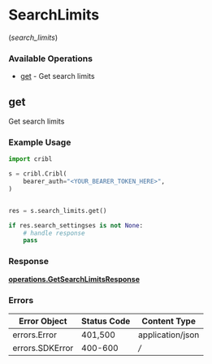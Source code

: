 # SearchLimits
(*search_limits*)

### Available Operations

* [get](#get) - Get search limits

## get

Get search limits

### Example Usage

```python
import cribl

s = cribl.Cribl(
    bearer_auth="<YOUR_BEARER_TOKEN_HERE>",
)


res = s.search_limits.get()

if res.search_settingses is not None:
    # handle response
    pass
```


### Response

**[operations.GetSearchLimitsResponse](../../models/operations/getsearchlimitsresponse.md)**
### Errors

| Error Object     | Status Code      | Content Type     |
| ---------------- | ---------------- | ---------------- |
| errors.Error     | 401,500          | application/json |
| errors.SDKError  | 400-600          | */*              |
